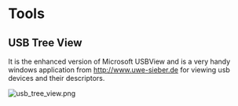# Tools

## USB Tree View 

It is the enhanced version of Microsoft USBView and is a very handy windows application from http://www.uwe-sieber.de for viewing usb devices and their descriptors.

![usb_tree_view.png](http://docs.tinyusb.org/images/usb_tree_view.PNG)
